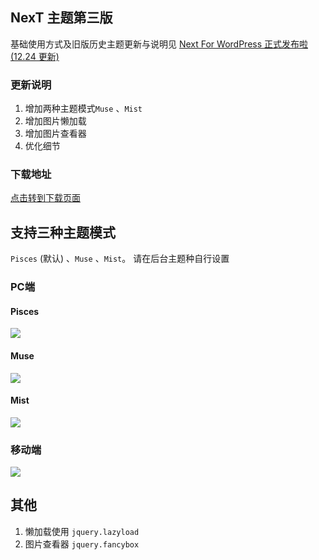 ## NexT 主题第三版
 基础使用方式及旧版历史主题更新与说明见 [Next For WordPress 正式发布啦(12.24 更新)
](http://www.cquccc.top/2016/12/next-for-wordpress-%e6%ad%a3%e5%bc%8f%e5%8f%91%e5%b8%83%e5%95%a6/)
### 更新说明
1. 增加两种主题模式`Muse` 、`Mist`
2. 增加图片懒加载
3. 增加图片查看器
4. 优化细节

### 下载地址
[点击转到下载页面](https://github.com/insertSweat/Next-theme-for-WordPress/releases)

## 支持三种主题模式
`Pisces` (默认) 、`Muse` 、`Mist`。 请在后台主题种自行设置

### PC端
####  Pisces
![](https://insertsweat.github.io/Next-theme-for-WordPress/img/Pisces-pc.png)
####  Muse
![](https://insertsweat.github.io/Next-theme-for-WordPress/img/muse-pc.png)
####  Mist
![](https://insertsweat.github.io/Next-theme-for-WordPress/img/mist-pc.png)


### 移动端
![](https://insertsweat.github.io/Next-theme-for-WordPress/img/mobile.png)

## 其他

1. 懒加载使用 `jquery.lazyload`
2. 图片查看器 `jquery.fancybox`